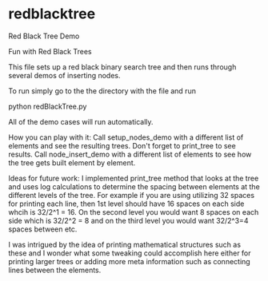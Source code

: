 # redblacktree
Red Black Tree Demo

Fun with Red Black Trees

This file sets up a red black binary search tree and then runs through several demos of inserting nodes. 

To run simply go to the the directory with the file and run

python redBlackTree.py

All of the demo cases will run automatically.

How you can play with it:
Call setup_nodes_demo with a different list of elements and see the resulting trees. Don't forget to print_tree to see results.
Call node_insert_demo with a different list of elements to see how the tree gets built element by element. 


Ideas for future work:
I implemented print_tree method that looks at the tree and uses log calculations to determine the spacing between elements 
at the different levels of the tree. For example if you are using utilizing 32 spaces for printing each line, then 1st level should have 
16 spaces on each side whcih is 32/2^1 =  16. On the second level you would want 8 spaces on each side which is 32/2^2 = 8 and on the third level you
would want 32/2^3=4 spaces between etc. 

I was intrigued by the idea of printing mathematical structures such as these and I wonder what some tweaking could accomplish here either
for printing larger trees or adding more meta information such as connecting lines between the elements.
